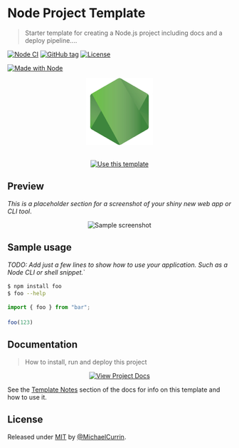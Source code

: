 # Node Project Template
> Starter template for creating a Node.js project including docs and a deploy pipeline....

<!-- Badges generated with: https://michaelcurrin.github.io/badge-generator/ -->

[![Node CI](https://github.com/MichaelCurrin/node-project-template/workflows/Node%20CI/badge.svg)](https://github.com/MichaelCurrin/node-project-template/actions?query=workflow:"Node+CI")
[![GitHub tag](https://img.shields.io/github/tag/MichaelCurrin/node-project-template)](https://github.com/MichaelCurrin/node-project-template/releases/)
[![License](https://img.shields.io/badge/License-MIT-blue)](#license)

[![Made with Node](https://img.shields.io/badge/dynamic/json?label=node&query=%24.engines%5B%22node%22%5D&url=https%3A%2F%2Fraw.githubusercontent.com%2FMichaelCurrin%2Fnode-project-template/%2Fmaster%2Fpackage.json&logo=node.js&logoColor=white)](https://nodejs.org "Go to Node.js homepage")

<div align="center">
    <a href="https://nodejs.org">  
        <img src="https://raw.githubusercontent.com/github/explore/master/topics/nodejs/nodejs.png"
             alt="node icon"
             title="Node.js"
             width="150" height="150" />
    </a>
</div>

<br>

<!-- TODO: Remove this badge when creating a new app from this template -->

<div align="center">

[![Use this template](https://img.shields.io/badge/Generate-Use_this_template-2ea44f?style=for-the-badge)](https://github.com/MichaelCurrin/node-project-template/generate)

</div>


## Preview

_This is a placeholder section for a screenshot of your shiny new web app or CLI tool_.

<!-- TODO Replace sample.png in the repo with your own image and then remove the indentation to turn this from a code block to actual markdown image. -->

<div align="center">
    <img src="/sample.png" alt="Sample screenshot" title="Sample screenshot" />
</div>


## Sample usage

_TODO: Add just a few lines to show how to use your application. Such as a Node CLI or shell snippet._`

```sh
$ npm install foo
$ foo --help
```

```javascript
import { foo } from "bar";

foo(123)
```


## Documentation
> How to install, run and deploy this project

<div align="center">
    
[![View Project Docs](https://img.shields.io/badge/View-Project_Docs-blue?style=for-the-badge)](/docs/)

</div>

<!-- TODO delete this note on a new project -->

See the [Template Notes](/docs/template-notes/) section of the docs for info on this template and how to use it.


## License

Released under [MIT](/LICENSE) by [@MichaelCurrin](https://github.com/MichaelCurrin).
